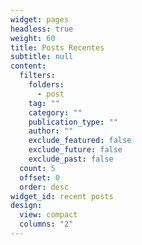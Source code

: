 ```yaml
---
widget: pages
headless: true
weight: 60
title: Posts Recentes
subtitle: null
content:
  filters:
    folders:
      - post
    tag: ""
    category: ""
    publication_type: ""
    author: ""
    exclude_featured: false
    exclude_future: false
    exclude_past: false
  count: 5
  offset: 0
  order: desc
widget_id: recent posts
design:
  view: compact
  columns: "2"
---
```

